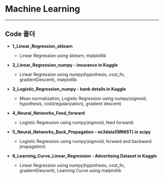 # Machine Learning
----------------------------------------------
## Code 폴더

* __1_Linear_Regression_sklearn__

  * Linear Regression using sklearn, matplotlib
  
* __2_Linear_Regression_numpy - insurance in Kaggle__

  * Linear Regression using numpy(hypothesis, cost_fn, gradientDescent), matplotlib
  
* __3_Logistic_Regression_numpy - bank details in Kaggle__

  * Mean normalization, Logistic Regression using numpy(sigmoid, hypothesis, cost(regularization), gradient descent)
  
* __4_Neural_Networks_Feed_forward__

  * Logistic Regression using numpy(sigmoid, feed forward)
  
* __5_Neural_Networks_Back_Propagation - ex3data1(MNIST) in scipy__

  * Logistic Regression using numpy(sigmoid, forward and backward propagation)
  
* __6_Learning_Curve_Linear_Regression - Advertising Dataset in Kaggle__

  * Linear Regression using numpy(hypothesis, cost_fn, gradientDescent), Learning Curve using matplotlib
